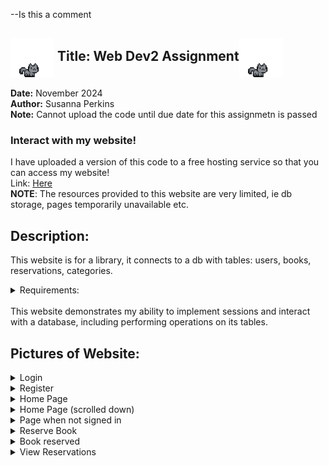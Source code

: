 --Is this a comment
<h2>
<img src="https://raw.githubusercontent.com/erdyn/welcomeGif/refs/heads/main/pixel-cat.gif" width="70px" style="vertical-align: middle;">
<span>Title: Web Dev2 Assignment</span><img src="https://raw.githubusercontent.com/erdyn/welcomeGif/refs/heads/main/pixel-cat.gif" width="70px" style="vertical-align: middle;">
</h2>

__Date:__ November 2024 <br>
__Author:__ Susanna Perkins <br>
__Note:__ Cannot upload the code until due date for this assignmetn is passed

### Interact with my website!
I have uploaded a version of this code to a free hosting service so that you can access my website! <br>
Link: <a href= "http://erdyn.000.pe">Here</a> <br>
__NOTE__: The resources provided to this website are very limited, ie db storage, pages temporarily unavailable etc.

## Description:
This website is for a library, it connects to a db with tables: users, books, reservations, categories. <br>
<details>
<summary>Requirements: </summary>
<ul>
<li>User cannot access the system if not logged in</li>
<li>User can reserve books</li>
<li>User can view their reservations</li>
<li>User can unreserve a book</li>
<li>User cannot reserve books that are already reserved</li>
</ul>
</details> <br>
This website demonstrates my ability to implement sessions and interact with a database, including performing operations on its tables.

## Pictures of Website:
<details>
  <summary>Login</summary>
  <img src="https://raw.githubusercontent.com/erdyn/MyWebsite/refs/heads/main/pictures/login.png" alt="Login Page">
</details>

<details>
  <summary>Register</summary>
  <img src="https://raw.githubusercontent.com/erdyn/MyWebsite/refs/heads/main/pictures/register.png" alt="Register Page">
</details>

<details>
  <summary>Home Page</summary>
  <img src="https://raw.githubusercontent.com/erdyn/MyWebsite/refs/heads/main/pictures/index1.png" alt="Home Page">
</details>

<details>
  <summary>Home Page (scrolled down)</summary>
  <img src="https://raw.githubusercontent.com/erdyn/MyWebsite/refs/heads/main/pictures/index2.png" alt="Home Page 2">
</details>

<details>
  <summary>Page when not signed in</summary>
  <img src="https://raw.githubusercontent.com/erdyn/MyWebsite/refs/heads/main/pictures/indexNotSignedIn.png" alt="Page Not Signed In">
</details>

<details>
  <summary>Reserve Book</summary>
  <img src="https://raw.githubusercontent.com/erdyn/MyWebsite/refs/heads/main/pictures/reserve.png" alt="Reserve Book">
</details>

<details>
  <summary>Book reserved</summary>
  <img src="https://raw.githubusercontent.com/erdyn/MyWebsite/refs/heads/main/pictures/reserved.png" alt="Book reserved successfully">
</details>

<details>
  <summary>View Reservations</summary>
  <img src="https://raw.githubusercontent.com/erdyn/MyWebsite/refs/heads/main/pictures/viewReservations.png" alt="View Reservations">
</details>



